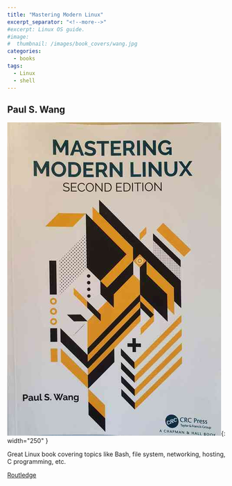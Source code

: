 ```yaml
---
title: "Mastering Modern Linux"
excerpt_separator: "<!--more-->"
#excerpt: Linux OS guide.
#image:
#  thumbnail: /images/book_covers/wang.jpg
categories:
  - books
tags:
  - Linux
  - shell
---
```



## Paul S. Wang


![alt text](/images/book_covers/wang.jpg "Title"){: width="250" }

<!--more-->

Great Linux book covering topics like Bash, file system, networking, hosting, C programming, etc.


[Routledge](https://www.routledge.com/Mastering-Modern-Linux/Wang/p/book/9780815380986/)

